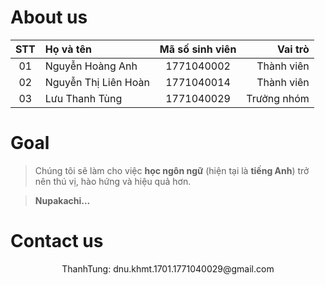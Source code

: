 # About us
| STT | Họ và tên            | Mã số sinh viên |     Vai trò |
| :-: | :------------------- | :-------------: | ----------: |
| 01  | Nguyễn Hoàng Anh     |   1771040002    |  Thành viên |
| 02  | Nguyễn Thị Liên Hoàn |   1771040014    |  Thành viên |
| 03  | Lưu Thanh Tùng       |   1771040029    | Trưởng nhóm |
# Goal
>Chúng tôi sẽ làm cho việc **học ngôn ngữ** (hiện tại là **tiếng Anh**) trở nên thú vị, hào hứng và hiệu quả hơn.

>**Nupakachi...**
# Contact us
<center>ThanhTung: <a color="dodgerblue">dnu.khmt.1701.1771040029@gmail.com</front> </center>

